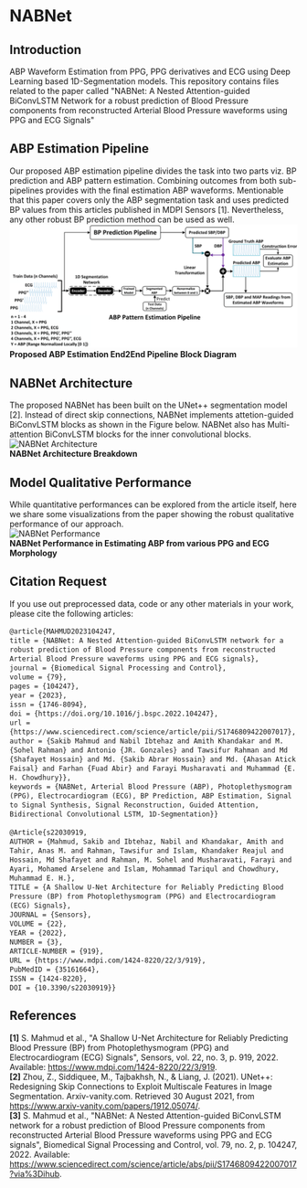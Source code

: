 # NABNet
## Introduction
ABP Waveform Estimation from PPG, PPG derivatives and ECG using Deep Learning based 1D-Segmentation models. This repository contains files related to the paper called "NABNet: A Nested Attention-guided BiConvLSTM Network for a robust prediction of Blood Pressure components from reconstructed Arterial Blood Pressure waveforms using PPG and ECG Signals"  
## ABP Estimation Pipeline  
Our proposed ABP estimation pipeline divides the task into two parts viz. BP prediction and ABP pattern estimation. Combining outcomes from both sub-pipelines provides with the final estimation ABP waveforms. Mentionable that this paper covers only the ABP segmentation task and uses predicted BP values from this articles published in MDPI Sensors [1]. Nevertheless, any other robust BP prediction method can be used as well.  
![ABP Estimation Pipeline](https://github.com/Sakib1263/NABNet/blob/main/Documents/Pipeline.png "ABP Estimation Pipeline")  
**Proposed ABP Estimation End2End Pipeline Block Diagram**  
## NABNet Architecture  
The proposed NABNet has been built on the UNet++ segmentation model [2]. Instead of direct skip connections, NABNet implements attetion-guided BiConvLSTM blocks as shown in the Figure below. NABNet also has Multi-attention BiConvLSTM blocks for the inner convolutional blocks.  
![NABNet Architecture](https://github.com/Sakib1263/NABNet/blob/main/Documents/NABNet.png "NABNet Architecture")  
**NABNet Architecture Breakdown**  
## Model Qualitative Performance  
While quantitative performances can be explored from the article itself, here we share some visualizations from the paper showing the robust qualitative performance of our approach.  
![NABNet Performance]([https://github.com/Sakib1263/NABNet/blob/main/Documents/NABNet.png](https://github.com/Sakib1263/NABNet/blob/main/Documents/1-s2.0-S1746809422007017-gr7.jpg) "NABNet Performance Figure 1")  
**NABNet Performance in Estimating ABP from various PPG and ECG Morphology**
## Citation Request  
If you use out preprocessed data, code or any other materials in your work, please cite the following articles:
```
@article{MAHMUD2023104247,
title = {NABNet: A Nested Attention-guided BiConvLSTM network for a robust prediction of Blood Pressure components from reconstructed Arterial Blood Pressure waveforms using PPG and ECG signals},
journal = {Biomedical Signal Processing and Control},
volume = {79},
pages = {104247},
year = {2023},
issn = {1746-8094},
doi = {https://doi.org/10.1016/j.bspc.2022.104247},
url = {https://www.sciencedirect.com/science/article/pii/S1746809422007017},
author = {Sakib Mahmud and Nabil Ibtehaz and Amith Khandakar and M. {Sohel Rahman} and Antonio {JR. Gonzales} and Tawsifur Rahman and Md {Shafayet Hossain} and Md. {Sakib Abrar Hossain} and Md. {Ahasan Atick Faisal} and Farhan {Fuad Abir} and Farayi Musharavati and Muhammad {E. H. Chowdhury}},
keywords = {NABNet, Arterial Blood Pressure (ABP), Photoplethysmogram (PPG), Electrocardiogram (ECG), BP Prediction, ABP Estimation, Signal to Signal Synthesis, Signal Reconstruction, Guided Attention, Bidirectional Convolutional LSTM, 1D-Segmentation}}

@Article{s22030919,
AUTHOR = {Mahmud, Sakib and Ibtehaz, Nabil and Khandakar, Amith and Tahir, Anas M. and Rahman, Tawsifur and Islam, Khandaker Reajul and Hossain, Md Shafayet and Rahman, M. Sohel and Musharavati, Farayi and Ayari, Mohamed Arselene and Islam, Mohammad Tariqul and Chowdhury, Muhammad E. H.},
TITLE = {A Shallow U-Net Architecture for Reliably Predicting Blood Pressure (BP) from Photoplethysmogram (PPG) and Electrocardiogram (ECG) Signals},
JOURNAL = {Sensors},
VOLUME = {22},
YEAR = {2022},
NUMBER = {3},
ARTICLE-NUMBER = {919},
URL = {https://www.mdpi.com/1424-8220/22/3/919},
PubMedID = {35161664},
ISSN = {1424-8220},
DOI = {10.3390/s22030919}}
```
## References  
**[1]** S. Mahmud et al., "A Shallow U-Net Architecture for Reliably Predicting Blood Pressure (BP) from Photoplethysmogram (PPG) and Electrocardiogram (ECG) Signals", Sensors, vol. 22, no. 3, p. 919, 2022. Available: https://www.mdpi.com/1424-8220/22/3/919.  
**[2]** Zhou, Z., Siddiquee, M., Tajbakhsh, N., & Liang, J. (2021). UNet++: Redesigning Skip Connections to Exploit Multiscale Features in Image Segmentation. Arxiv-vanity.com. Retrieved 30 August 2021, from https://www.arxiv-vanity.com/papers/1912.05074/.  
**[3]** S. Mahmud et al., "NABNet: A Nested Attention-guided BiConvLSTM network for a robust prediction of Blood Pressure components from reconstructed Arterial Blood Pressure waveforms using PPG and ECG signals", Biomedical Signal Processing and Control, vol. 79, no. 2, p. 104247, 2022. Available: https://www.sciencedirect.com/science/article/abs/pii/S1746809422007017?via%3Dihub.  
